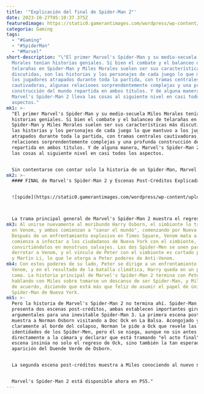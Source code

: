 ```yaml
---
title: '"Explicación del final de Spider-Man 2"'
date: 2023-10-27T05:10:37.375Z
featuredimage: https://static0.gamerantimages.com/wordpress/wp-content/uploads/2023/10/marvel-s-spider-man-2-logo-symbiote.jpg?q=50&fit=contain&w=1140&h=&dpr=1.5
categoria: Gaming
tags:
  - "#Gaming"
  - "#SpiderMan"
  - "#Marvel"
short-description: "\"El primer Marvel's Spider-Man y su medio-secuela Miles
  Morales tenían historias geniales. Si bien el combate y el balanceo de
  telarañas en Spider-Man y Miles Morales suelen ser sus características más
  discutidas, son las historias y los personajes de cada juego lo que mantuvo a
  los jugadores atrapados durante toda la partida, con tramas centrales
  cautivadoras, algunas relaciones sorprendentemente complejas y una profunda
  construcción del mundo repartida en ambos títulos. Y de alguna manera,
  Marvel's Spider-Man 2 lleva las cosas al siguiente nivel en casi todos los
  aspectos."
mk1: >-
  "El primer Marvel's Spider-Man y su medio-secuela Miles Morales tenían
  historias geniales. Si bien el combate y el balanceo de telarañas en
  Spider-Man y Miles Morales suelen ser sus características más discutidas, son
  las historias y los personajes de cada juego lo que mantuvo a los jugadores
  atrapados durante toda la partida, con tramas centrales cautivadoras, algunas
  relaciones sorprendentemente complejas y una profunda construcción del mundo
  repartida en ambos títulos. Y de alguna manera, Marvel's Spider-Man 2 lleva
  las cosas al siguiente nivel en casi todos los aspectos.


  Sin contentarse con contar solo la historia de un Spider-Man, Marvel's Spider-Man 2 reúne a Miles Morales y Peter Parker, dándoles casi el mismo tiempo en pantalla. Con el doble de héroes vienen el doble de villanos, y con ello, el doble de riesgos, lo que allana el camino para algunas de las secuencias de acción más impresionantes en los videojuegos, y el final de Marvel's Spider-Man 2 es ciertamente una de ellas.
mk2: >-
  #### FINAL de Marvel's Spider-Man 2 y Escenas Post-Créditos Explicadas


  ![spide](https://static0.gamerantimages.com/wordpress/wp-content/uploads/2023/10/anti-venom-spider-man-2.jpg?q=50&fit=crop&w=1500&dpr=1.5 "spider")



  La trama principal general de Marvel's Spider-Man 2 muestra el regreso de Harry Osborn a la vida de Peter Parker, Miles Morales tratando desesperadamente de equilibrar su vida escolar y sus responsabilidades de Spidey, y todo mientras Kraven the Hunter siembra el caos en la ciudad de Nueva York. Alrededor de un tercio del camino en la historia principal de Spider-Man 2, Peter resulta gravemente herido por Kraven, y Harry, quien actualmente está siendo sanado por el simbionte, se une a Peter. Mientras el simbionte lo cura, también hace que Peter sea mucho más agresivo, y al estilo clásico de los cómics de Spider-Man, el héroe termina desechando el traje cuando lo empuja al borde de la villanía.
mk3: Al unirse nuevamente al moribundo Harry Osborn, el simbionte lo transforma
  en Venom, y ambos comienzan a "sanar el mundo", comenzando por Nueva York.
  Después de un enfrentamiento explosivo en Times Square, Venom mata a Kraven y
  comienza a infectar a los ciudadanos de Nueva York con el simbionte,
  convirtiéndolos en monstruos salvajes. Los dos Spider-Men se unen para
  derrotar a Venom, y el vínculo de Peter con el simbionte es cortado por Miles
  y Martin Li, lo que le otorga a Peter poderes de Anti-Venom.
mk4: Con estos poderes de su lado, Peter se dirige a un enfrentamiento final con
  Venom, y en el resultado de la batalla climática, Harry queda en un profundo
  coma. La historia principal de Marvel's Spider-Man 2 termina con Peter Parker
  hablando con Miles sobre tomarse un descanso de ser Spider-Man, y Miles está
  de acuerdo, diciendo que está más que feliz de asumir el papel de único
  Spider-Man de Nueva York.
mk5: >-
  Pero la historia de Marvel's Spider-Man 2 no termina ahí. Spider-Man 2
  presenta dos escenas post-créditos, ambas establecen importantes giros
  argumentales para una inevitable Spider-Man 3. La primera escena post-créditos
  muestra a Norman Osborn visitando a Doc Ock en La Balsa. Acongojado y
  claramente al borde del colapso, Norman le pide a Ock que revele las
  identidades de los Spider-Men, pero él se niega, aunque no sin antes mirar
  directamente a la cámara y declarar que está tramando "el acto final". La
  escena insinúa no solo el regreso de Ock, sino también la tan esperada
  aparición del Duende Verde de Osborn.


  La segunda escena post-créditos muestra a Miles conociendo al nuevo novio de su madre, Albert Moon, quien está acompañado de su hija Cindy. En los cómics de Spider-Man, Cindy Moon es conocida como la Spider-Persona Silk, insinuando su aparición en la secuela. Marvel's Spider-Man 2 también tiene una serie de misiones secundarias que terminan con teasers que preparan una tercera entrada en la serie. La misión secundaria del dron cazador termina con una insinuación del villano Camaleón, y la cadena de misiones secundarias de la Secta de la Llama termina con una fuerte implicación de que Carnage llegará pronto.


  Marvel's Spider-Man 2 está disponible ahora en PS5."
---
```

